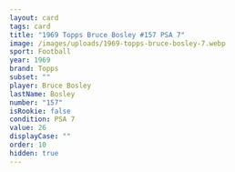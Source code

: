 ```yaml
---
layout: card
tags: card
title: "1969 Topps Bruce Bosley #157 PSA 7"
image: /images/uploads/1969-topps-bruce-bosley-7.webp
sport: Football
year: 1969
brand: Topps
subset: ""
player: Bruce Bosley
lastName: Bosley
number: "157"
isRookie: false
condition: PSA 7
value: 26
displayCase: ""
order: 10
hidden: true
---
```

